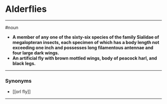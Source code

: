 # Alderflies
---
#noun
- **A member of any one of the sixty-six species of the family Sialidae of megalopteran insects, each specimen of which has a body length not exceeding one inch and possesses long filamentous antennae and four large dark wings.**
- **An artificial fly with brown mottled wings, body of peacock harl, and black legs.**
---
### Synonyms
- [[orl fly]]
---
